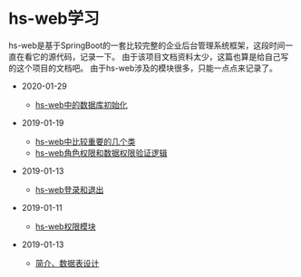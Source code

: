 # hs-web学习

hs-web是基于SpringBoot的一套比较完整的企业后台管理系统框架，这段时间一直在看它的源代码，记录一下。
由于该项目文档资料太少，这篇也算是给自己写的这个项目的文档吧。
由于hs-web涉及的模块很多，只能一点点来记录了。

- 2020-01-29
  
  - [hs-web中的数据库初始化](hs-web-db-init.md)
* 2019-01-19
  
  - [hs-web中比较重要的几个类](hs-web-classes.md)
  - [hs-web角色权限和数据权限验证逻辑](hs-web-rbac-data.md)

* 2019-01-13
  
  - [hs-web登录和退出](hs-web-login.md)

* 2019-01-11
  
  - [hs-web权限模块](hs-web-authorization.md)

* 2019-01-13
  
  - [简介、数据表设计](hs-web-db.md)
